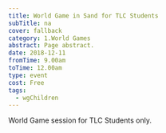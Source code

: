 ```yaml
---
title: World Game in Sand for TLC Students
subTitle: na
cover: fallback
category: 1.World Games
abstract: Page abstract.
date: 2018-12-11
fromTime: 9.00am
toTime: 12.00am
type: event
cost: Free
tags:
  - wgChildren
---
```


World Game session for TLC Students only.

